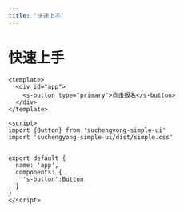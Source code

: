 ```yaml
---
title: '快速上手'
---
```

# 快速上手

```vue
<template>
  <div id="app">
    <s-button type="primary">点击报名</s-button>
  </div>
</template>

<script>
import {Button} from 'suchengyong-simple-ui'
import 'suchengyong-simple-ui/dist/simple.css'


export default {
  name: 'app',
  components: {
    's-button':Button
  }
}
</script>

```
<!-- <ClientOnly>
  <simple-img/>
</ClientOnly> -->